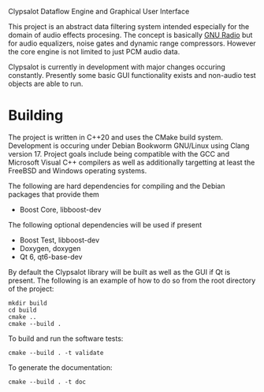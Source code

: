 Clypsalot Dataflow Engine and Graphical User Interface

This project is an abstract data filtering system intended especially for the domain of audio
effects procesing. The concept is basically [GNU Radio](https://en.wikipedia.org/wiki/GNU_Radio)
but for audio equalizers, noise gates and dynamic range compressors. However the core engine is
not limited to just PCM audio data.

Clypsalot is currently in development with major changes occuring constantly. Presently some basic
GUI functionality exists and non-audio test objects are able to run.

# Building

The project is written in C++20 and uses the CMake build system. Development is occuring
under Debian Bookworm GNU/Linux using Clang version 17. Project goals include being compatible
with the GCC and Microsoft Visual C++ compilers as well as additionally targetting at least the
FreeBSD and Windows operating systems.

The following are hard dependencies for compiling and the Debian packages that provide them

* Boost Core, libboost-dev

The following optional dependencies will be used if present

* Boost Test, libboost-dev
* Doxygen, doxygen
* Qt 6, qt6-base-dev

By default the Clypsalot library will be built as well as the GUI if Qt is present. The following
is an example of how to do so from the root directory of the project:

    mkdir build
    cd build
    cmake ..
    cmake --build .

To build and run the software tests:

    cmake --build . -t validate

To generate the documentation:

    cmake --build . -t doc

